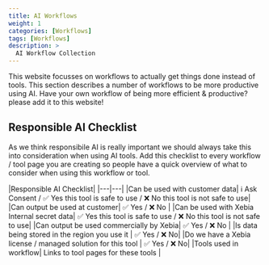 ```yaml
---
title: AI Workflows
weight: 1
categories: [Workflows]
tags: [Workflows]
description: >
  AI Workflow Collection
---
```


This website focusses on workflows to actually get things done instead of tools. This section describes a number of workflows to be more productive using AI. Have your own workflow of being more efficient & productive? please add it to this website!

## Responsible AI Checklist

As we think responsibile AI is really important we should always take this into consideration when using AI tools.
Add this checklist to every workflow / tool page you are creating so people have a quick overview of what to consider when using this workflow or tool.

|Responsible AI Checklist|
|---|---|
|Can be used with customer data| ℹ️ Ask Consent / ✅ Yes this tool is safe to use / ❌ No this tool is not safe to use|
|Can output be used at customer| ✅ Yes / ❌ No |
|Can be used with Xebia Internal secret data| ✅ Yes this tool is safe to use / ❌ No this tool is not safe to use|
|Can output be used commercially by Xebia| ✅ Yes / ❌ No |
|Is data being stored in the region you use it | ✅ Yes / ❌ No|
|Do we have a Xebia license / managed solution for this tool | ✅ Yes / ❌ No|
|Tools used in workflow| Links to tool pages for these tools |